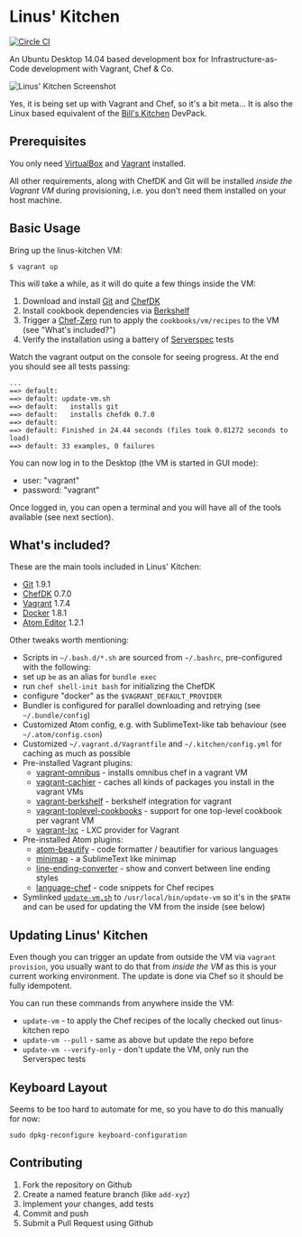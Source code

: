 
# Linus' Kitchen

[![Circle CI](https://circleci.com/gh/tknerr/linus-kitchen/tree/master.svg?style=shield)](https://circleci.com/gh/tknerr/linus-kitchen/tree/master)

An Ubuntu Desktop 14.04 based development box for Infrastructure-as-Code development with Vagrant, Chef & Co.

![Linus' Kitchen Screenshot](https://raw.github.com/tknerr/linus-kitchen/master/linus_kitchen.png)

Yes, it is being set up with Vagrant and Chef, so it's a bit meta... It is also the Linux based equivalent of the [Bill's Kitchen](https://github.com/tknerr/bills-kitchen) DevPack.

## Prerequisites

You only need [VirtualBox](http://virtualbox.org/wiki/Downloads) and [Vagrant](http://www.vagrantup.com/)
installed.

All other requirements, along with ChefDK and Git will be installed *inside the Vagrant VM* during provisioning, i.e. you don't need them installed on your host machine.

## Basic Usage

Bring up the linus-kitchen VM:
```
$ vagrant up
```

This will take a while, as it will do quite a few things inside the VM:

 1. Download and install [Git](https://git-scm.org/) and [ChefDK](https://downloads.chef.io/chef-dk/)
 1. Install cookbook dependencies via [Berkshelf](http://berkshelf.com/)
 1. Trigger a [Chef-Zero](https://www.chef.io/blog/2013/10/31/chef-client-z-from-zero-to-chef-in-8-5-seconds/) run to apply the `cookbooks/vm/recipes` to the VM (see "What's included?")
 1. Verify the installation using a battery of [Serverspec](http://serverspec.org/) tests

Watch the vagrant output on the console for seeing progress. At the end you
should see all tests passing:

```
...
==> default:
==> default: update-vm.sh
==> default:   installs git
==> default:   installs chefdk 0.7.0
==> default:
==> default: Finished in 24.44 seconds (files took 0.81272 seconds to load)
==> default: 33 examples, 0 failures
```

You can now log in to the Desktop (the VM is started in GUI mode):

 * user: "vagrant"
 * password: "vagrant"

Once logged in, you can open a terminal and you will have all of the tools available (see next section).

## What's included?

These are the main tools included in Linus' Kitchen:

 * [Git](https://git-scm.org/) 1.9.1
 * [ChefDK](https://downloads.chef.io/chef-dk/) 0.7.0
 * [Vagrant](http://vagrantup.com/) 1.7.4
 * [Docker](http://docker.io/) 1.8.1
 * [Atom Editor](http://terraform.io/) 1.2.1

Other tweaks worth mentioning:

 * Scripts in `~/.bash.d/*.sh` are sourced from `~/.bashrc`, pre-configured with the following:
  * set up `be` as an alias for `bundle exec`
  * run `chef shell-init bash` for initializing the ChefDK
  * configure "docker" as the `$VAGRANT_DEFAULT_PROVIDER`
 * Bundler is configured for parallel downloading and retrying (see `~/.bundle/config`)
 * Customized Atom config, e.g. with SublimeText-like tab behaviour (see `~/.atom/config.cson`)
 * Customized `~/.vagrant.d/Vagrantfile` and `~/.kitchen/config.yml` for caching as much as possible
 * Pre-installed Vagrant plugins:
   * [vagrant-omnibus](https://github.com/schisamo/vagrant-omnibus) - installs omnibus chef in a vagrant VM
   * [vagrant-cachier](https://github.com/fgrehm/vagrant-cachier) - caches all kinds of packages you install in the vagrant VMs
   * [vagrant-berkshelf](https://github.com/berkshelf/vagrant-berkshelf) - berkshelf integration for vagrant
   * [vagrant-toplevel-cookbooks](https://github.com/tknerr/vagrant-toplevel-cookbooks) - support for one top-level cookbook per vagrant VM
   * [vagrant-lxc](https://github.com/fgrehm/vagrant-lxc) - LXC provider for Vagrant
 * Pre-installed Atom plugins:
   * [atom-beautify](https://atom.io/packages/atom-beautify) - code formatter / beautifier for various languages
   * [minimap](https://atom.io/packages/minimap) - a SublimeText like minimap
   * [line-ending-converter](https://atom.io/packages/line-ending-converter) - show and convert between line ending styles
   * [language-chef](https://atom.io/packages/language-chef) - code snippets for Chef recipes
 * Symlinked [`update-vm.sh`](scripts/update-vm.sh) to `/usr/local/bin/update-vm` so it's in the `$PATH` and can be used for updating the VM from the inside (see below)

## Updating Linus' Kitchen

Even though you can trigger an update from outside the VM via `vagrant provision`,
you usually want to do that from *inside the VM* as this is your current working environment.
The update is done via Chef so it should be fully idempotent.

You can run these commands from anywhere inside the VM:

 * `update-vm` - to apply the Chef recipes of the locally checked out linus-kitchen repo
 * `update-vm --pull` - same as above but update the repo before
 * `update-vm --verify-only` - don't update the VM, only run the Serverspec tests

## Keyboard Layout

Seems to be too hard to automate for me, so you have to do this manually for now:
```
sudo dpkg-reconfigure keyboard-configuration
```

## Contributing

 1. Fork the repository on Github
 1. Create a named feature branch (like `add-xyz`)
 1. Implement your changes, add tests
 1. Commit and push
 1. Submit a Pull Request using Github
